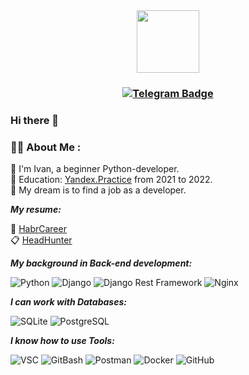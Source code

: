 <div id="header" align="center">
  <img src="https://media.giphy.com/media/M9gbBd9nbDrOTu1Mqx/giphy.gif" width="100"/>
</div>
<div id="badges">
  <h3 align="center">
  <a href="https://t.me/GolenkoIvan">
    <img src="https://img.shields.io/badge/Telegram-blue?logo=telegram&logoColor=white&style=flat-square" alt="Telegram Badge"/>
   </a>
</div>

### Hi there 👋

### :man_technologist: About Me :
:snake:  I'm Ivan, a beginner Python-developer.\
:book: Education: [Yandex.Practice](https://practicum.yandex.ru/) from 2021 to 2022.\
:crystal_ball: My dream is to find a job as a developer.


***My resume:***

 :bookmark_tabs: [HabrCareer](https://career.habr.com/ivangolenko1) \
 :clipboard: [HeadHunter](https://rostov.hh.ru/resume/983cac1fff0b6217bb0039ed1f7773364c7070)

***My background in Back-end development:***

![Python](https://img.shields.io/badge/-Python-black?style=flat-square&logo=Python)
![Django](https://img.shields.io/badge/-Django-0aad48?style=flat-square&logo=Django)
![Django Rest Framework](https://img.shields.io/badge/Django_Rest_Framework-red?style=flat-square&logo=Django)
![Nginx](https://img.shields.io/badge/nginx-%23009639.svg?style=flat-square&logo=nginx&logoColor=white)

***I can work with Databases:***

![SQLite](https://img.shields.io/badge/SQLite-07405E?style=flat-square&logo=sqlite&logoColor=white)
![PostgreSQL](https://img.shields.io/badge/-PostgreSQL-%232c3e50?style=flat-square&logo=Postgresql)

***I know how to use Tools:***

![VSC](https://img.shields.io/badge/VSC-0078D4?style=flat-square&logo=visual%20studio%20code&logoColor=white)
![GitBash](https://img.shields.io/badge/Git_Bash-E44C30?style=flat-square&logo=git&logoColor=white)
![Postman](https://img.shields.io/badge/Postman-FCA121?style=flat-square&logo=postman)
![Docker](https://img.shields.io/badge/-Docker-46a2f1?style=flat-square&logo=docker&logoColor=white)
![GitHub](https://img.shields.io/badge/-GitHub-181717?style=flat-square&logo=github)

<!--
**IvanGolenko/IvanGolenko** is a ✨ _special_ ✨ repository because its `README.md` (this file) appears on your GitHub profile.

Here are some ideas to get you started:

- 🔭 I’m currently working on ...
- 🌱 I’m currently learning ...
- 👯 I’m looking to collaborate on ...
- 🤔 I’m looking for help with ...
- 💬 Ask me about ...
- 📫 How to reach me: ...
- 😄 Pronouns: ...
- ⚡ Fun fact: ...
-->
